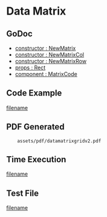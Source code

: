 # Data Matrix

## GoDoc
* [constructor : NewMatrix](https://pkg.go.dev/github.com/chioshinu/maroto/v2/pkg/components/code#NewMatrix)
* [constructor : NewMatrixCol](https://pkg.go.dev/github.com/chioshinu/maroto/v2/pkg/components/code#NewMatrixCol)
* [constructor : NewMatrixRow](https://pkg.go.dev/github.com/chioshinu/maroto/v2/pkg/components/code#NewMatrixRow)
* [props : Rect](https://pkg.go.dev/github.com/chioshinu/maroto/v2/pkg/props#Rect)
* [component : MatrixCode](https://pkg.go.dev/github.com/chioshinu/maroto/v2/pkg/components/code#MatrixCode)

## Code Example
[filename](../../assets/examples/datamatrixgrid/v2/main.go ':include :type=code')

## PDF Generated
```pdf
	assets/pdf/datamatrixgridv2.pdf
```

## Time Execution
[filename](../../assets/text/datamatrixgridv2.txt  ':include :type=code')

## Test File
[filename](https://raw.githubusercontent.com/johnfercher/maroto/master/test/maroto/examples/datamatrixgrid.json  ':include :type=code')